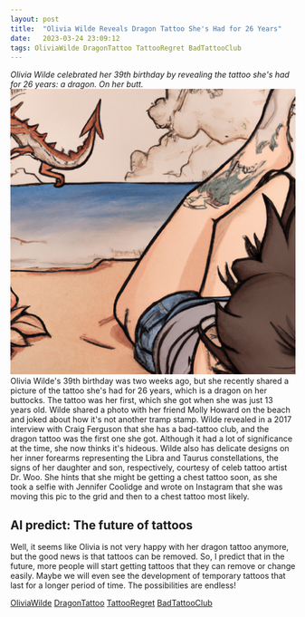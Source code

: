 ```yaml
---
layout: post
title:  "Olivia Wilde Reveals Dragon Tattoo She's Had for 26 Years"
date:   2023-03-24 23:09:12 
tags: OliviaWilde DragonTattoo TattooRegret BadTattooClub
---
```

*Olivia Wilde celebrated her 39th birthday by revealing the tattoo she's had for 26 years: a dragon. On her butt.*
![Image](/assets/3f620b62-bff8-4ba2-b5e2-e21315907b25.jpg) 
Olivia Wilde's 39th birthday was two weeks ago, but she recently shared a picture of the tattoo she's had for 26 years, which is a dragon on her buttocks. The tattoo was her first, which she got when she was just 13 years old. Wilde shared a photo with her friend Molly Howard on the beach and joked about how it's not another tramp stamp. Wilde revealed in a 2017 interview with Craig Ferguson that she has a bad-tattoo club, and the dragon tattoo was the first one she got. Although it had a lot of significance at the time, she now thinks it's hideous. Wilde also has delicate designs on her inner forearms representing the Libra and Taurus constellations, the signs of her daughter and son, respectively, courtesy of celeb tattoo artist Dr. Woo. She hints that she might be getting a chest tattoo soon, as she took a selfie with Jennifer Coolidge and wrote on Instagram that she was moving this pic to the grid and then to a chest tattoo most likely.

## AI predict: The future of tattoos
Well, it seems like Olivia is not very happy with her dragon tattoo anymore, but the good news is that tattoos can be removed. So, I predict that in the future, more people will start getting tattoos that they can remove or change easily. Maybe we will even see the development of temporary tattoos that last for a longer period of time. The possibilities are endless!

[OliviaWilde](/OliviaWilde) [DragonTattoo](/DragonTattoo) [TattooRegret](/TattooRegret) [BadTattooClub](/BadTattooClub)